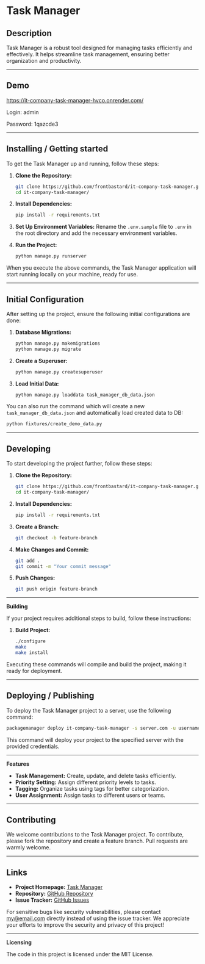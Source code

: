 # Task Manager

## Description

Task Manager is a robust tool designed for managing tasks efficiently and effectively. It helps streamline task management, ensuring better organization and productivity.

---

## Demo

https://it-company-task-manager-hvco.onrender.com/

Login: admin

Password: 1qazcde3

---

## Installing / Getting started

To get the Task Manager up and running, follow these steps:

1. **Clone the Repository:**
    ```bash
    git clone https://github.com/frontbastard/it-company-task-manager.git
    cd it-company-task-manager/
    ```

2. **Install Dependencies:**
    ```bash
    pip install -r requirements.txt
    ```

3. **Set Up Environment Variables:**
    Rename the `.env.sample` file to `.env` in the root directory and add the necessary environment variables.

4. **Run the Project:**
    ```bash
    python manage.py runserver
    ```

When you execute the above commands, the Task Manager application will start running locally on your machine, ready for use.

---

## Initial Configuration

After setting up the project, ensure the following initial configurations are done:

1. **Database Migrations:**
    ```bash
    python manage.py makemigrations
    python manage.py migrate
    ```

2. **Create a Superuser:**
    ```bash
    python manage.py createsuperuser
    ```

3. **Load Initial Data:**
    ```bash
    python manage.py loaddata task_manager_db_data.json
    ```

You can also run the command which will create a new `task_manager_db_data.json` and automatically load created data to DB:
```bash
python fixtures/create_demo_data.py
```
---

## Developing

To start developing the project further, follow these steps:

1. **Clone the Repository:**
    ```bash
    git clone https://github.com/frontbastard/it-company-task-manager.git
    cd it-company-task-manager/
    ```

2. **Install Dependencies:**
    ```bash
    pip install -r requirements.txt
    ```

3. **Create a Branch:**
    ```bash
    git checkout -b feature-branch
    ```

4. **Make Changes and Commit:**
    ```bash
    git add .
    git commit -m "Your commit message"
    ```

5. **Push Changes:**
    ```bash
    git push origin feature-branch
    ```

---

**Building**

If your project requires additional steps to build, follow these instructions:

1. **Build Project:**
    ```bash
    ./configure
    make
    make install
    ```

Executing these commands will compile and build the project, making it ready for deployment.

---

## Deploying / Publishing

To deploy the Task Manager project to a server, use the following command:

```bash
packagemanager deploy it-company-task-manager -s server.com -u username -p password
```

This command will deploy your project to the specified server with the provided credentials.

---

**Features**

- **Task Management:** Create, update, and delete tasks efficiently.
- **Priority Setting:** Assign different priority levels to tasks.
- **Tagging:** Organize tasks using tags for better categorization.
- **User Assignment:** Assign tasks to different users or teams.

---

## Contributing

We welcome contributions to the Task Manager project. To contribute, please fork the repository and create a feature branch. Pull requests are warmly welcome.

---

## Links

- **Project Homepage:** [Task Manager](https://it-company-task-manager-hvco.onrender.com/)
- **Repository:** [GitHub Repository](https://github.com/frontbastard/it-company-task-manager.git/)
- **Issue Tracker:** [GitHub Issues](https://github.com/frontbastard/it-company-task-manager.git/issues)

For sensitive bugs like security vulnerabilities, please contact [my@email.com](mailto:my@email.com) directly instead of using the issue tracker. We appreciate your efforts to improve the security and privacy of this project!

---

**Licensing**

The code in this project is licensed under the MIT License.